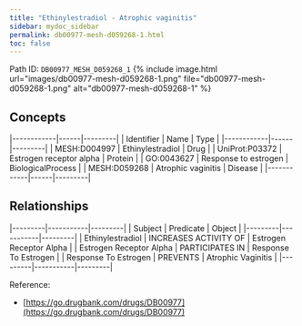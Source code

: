 ```yaml
---
title: "Ethinylestradiol - Atrophic vaginitis"
sidebar: mydoc_sidebar
permalink: db00977-mesh-d059268-1.html
toc: false 
---
```



Path ID: `DB00977_MESH_D059268_1`
{% include image.html url="images/db00977-mesh-d059268-1.png" file="db00977-mesh-d059268-1.png" alt="db00977-mesh-d059268-1" %}

## Concepts

|------------|------|---------|
| Identifier | Name | Type    |
|------------|------|---------|
| MESH:D004997 | Ethinylestradiol | Drug |
| UniProt:P03372 | Estrogen receptor alpha | Protein |
| GO:0043627 | Response to estrogen | BiologicalProcess |
| MESH:D059268 | Atrophic vaginitis | Disease |
|------------|------|---------|

## Relationships

|---------|-----------|---------|
| Subject | Predicate | Object  |
|---------|-----------|---------|
| Ethinylestradiol | INCREASES ACTIVITY OF | Estrogen Receptor Alpha |
| Estrogen Receptor Alpha | PARTICIPATES IN | Response To Estrogen |
| Response To Estrogen | PREVENTS | Atrophic Vaginitis |
|---------|-----------|---------|

Reference: 
  - [https://go.drugbank.com/drugs/DB00977](https://go.drugbank.com/drugs/DB00977)
